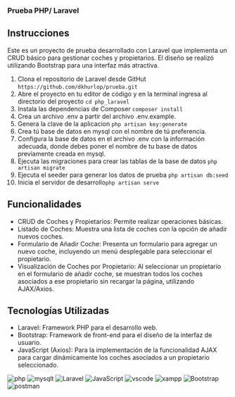 ### Prueba PHP/ Laravel

## Instrucciones
Este es un proyecto de prueba desarrollado con Laravel que implementa un CRUD básico para gestionar coches y propietarios. El diseño se realizó utilizando Bootstrap para una interfaz más atractiva.

1. Clona el repositorio de Laravel desde GitHut
`https://github.com/dkhurlop/prueba.git`
2. Abre el proyecto en tu editor de código y en la terminal ingresa al directorio del proyecto
 `cd php_laravel`
3. Instala las dependencias de Composer `composer install`
4. Crea un archivo .env a partir del archivo .env.example.
5. Genera la clave de la aplicacion `php artisan key:generate`
6. Crea tú base de datos en mysql con el nombre de tú preferencia.
7. Configura la base de datos en el archivo .env con la información adecuada, donde debes poner el nombre de tu base de datos previamente creada en mysql.
8. Ejecuta las migraciones para crear las tablas de la base de datos `php artisan migrate`
9. Ejecuta el seeder para generar los datos de prueba `php artisan db:seed`
10. Inicia el servidor de desarrollo`php artisan serve`

## Funcionalidades
+ CRUD de Coches y Propietarios: Permite realizar operaciones básicas.
+ Listado de Coches: Muestra una lista de coches con la opción de añadir nuevos coches.
+ Formulario de Añadir Coche: Presenta un formulario para agregar un nuevo coche, incluyendo un menú desplegable para seleccionar el propietario.
+ Visualización de Coches por Propietario: Al seleccionar un propietario en el formulario de añadir coche, se muestran todos los coches asociados a ese propietario sin recargar la página, utilizando AJAX/Axios.

## Tecnologías Utilizadas

+ Laravel: Framework PHP para el desarrollo web.
+ Bootstrap: Framework de front-end para el diseño de la interfaz de usuario.
+ JavaScript (Axios): Para la implementación de la funcionalidad AJAX para cargar dinámicamente los coches asociados a un propietario seleccionado.

<img src="https://img.shields.io/badge/PHP-777BB4.svg?style=for-the-badge&logo=PHP&logoColor=white" alt="php"/>
<img src="https://img.shields.io/badge/MySQL-4479A1.svg?style=for-the-badge&logo=MySQL&logoColor=white" alt="mysqlt" />
<img src="https://img.shields.io/badge/Laravel-FF2D20.svg?style=for-the-badge&logo=Laravel&logoColor=white" alt="Laravel"/>
<img  src="https://img.shields.io/badge/JavaScript-F7DF1E.svg?style=for-the-badge&logo=JavaScript&logoColor=black" alt="JavaScript" /> 
<img src="https://img.shields.io/badge/Visual%20Studio%20Code-007ACC.svg?style=for-the-badge&logo=Visual-Studio-Code&logoColor=white" alt="vscode"/>
<img src="https://img.shields.io/badge/XAMPP-FB7A24.svg?style=for-the-badge&logo=XAMPP&logoColor=white" alt="xampp"/>
<img src="https://img.shields.io/badge/Bootstrap-7952B3.svg?style=for-the-badge&logo=Bootstrap&logoColor=white" alt="Bootstrap"/>
<img src="https://img.shields.io/badge/Postman-FF6C37.svg?style=for-the-badge&logo=Postman&logoColor=white" alt="postman"/>
